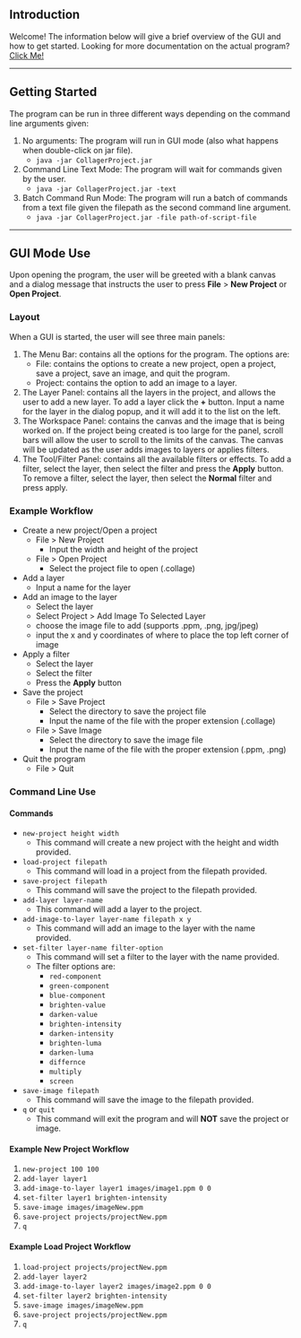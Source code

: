 ## Introduction

Welcome! The information below will give a brief overview of the GUI and how to get started. Looking
for more documentation on the actual program? [Click Me!](/README.md)

---

## Getting Started

The program can be run in three different ways depending on the command line arguments given:

1. No arguments: The program will run in GUI mode (also what happens when double-click on jar file).
    * `java -jar CollagerProject.jar`
2. Command Line Text Mode: The program will wait for commands given by the
   user.
    * `java -jar CollagerProject.jar -text`
3. Batch Command Run Mode: The program will run a batch of commands from a text file given the
   filepath as the second command line argument.
    * `java -jar CollagerProject.jar -file path-of-script-file`

---

## GUI Mode Use

Upon opening the program, the user will be greeted with a blank canvas and a dialog message that
instructs the user to press **File** > **New Project** or **Open Project**.

### Layout

When a GUI is started, the user will see three main panels:

1. The Menu Bar: contains all the options for the program. The options are:
    * File: contains the options to create a new project, open a project, save a project, save an
      image, and
      quit the program.
    * Project: contains the option to add an image to a layer.
2. The Layer Panel: contains all the layers in the project, and allows the user to add a new layer.
   To add a layer click the **+** button. Input a name for the layer in the dialog popup, and it
   will add it to the list
   on the left.
3. The Workspace Panel: contains the canvas and the image that is being worked on. If the project
   being created is too large for the panel, scroll bars will allow the user to scroll to the limits
   of the canvas. The canvas will be updated as the user adds images to layers or applies filters.
4. The Tool/Filter Panel: contains all the available filters or effects. To add a filter, select the
   layer, then select the filter and press the **Apply** button. To remove a filter, select the
   layer, then select the **Normal** filter and press apply.

### Example Workflow

* Create a new project/Open a project
    * File > New Project
        * Input the width and height of the project
    * File > Open Project
        * Select the project file to open (.collage)
* Add a layer
    * Input a name for the layer
* Add an image to the layer
    * Select the layer
    * Select Project > Add Image To Selected Layer
    * choose the image file to add (supports .ppm, .png, jpg/jpeg)
    * input the x and y coordinates of where to place the top left corner of image
* Apply a filter
    * Select the layer
    * Select the filter
    * Press the **Apply** button
* Save the project
    * File > Save Project
        * Select the directory to save the project file
        * Input the name of the file with the proper extension (.collage)
    * File > Save Image
        * Select the directory to save the image file
        * Input the name of the file with the proper extension (.ppm, .png)
* Quit the program
    * File > Quit

### Command Line Use

#### Commands

* ````new-project height width````
    * This command will create a new project with the height and width provided.
* ````load-project filepath````
    * This command will load in a project from the filepath provided.
* ````save-project filepath````
    * This command will save the project to the filepath provided.
* ````add-layer layer-name````
    * This command will add a layer to the project.
* ````add-image-to-layer layer-name filepath x y````
    * This command will add an image to the layer with the name provided.
* ````set-filter layer-name filter-option````
    * This command will set a filter to the layer with the name provided.
    * The filter options are:
        * ````red-component````
        * ````green-component````
        * ````blue-component````
        * ````brighten-value````
        * ````darken-value````
        * ````brighten-intensity````
        * ````darken-intensity````
        * ````brighten-luma````
        * ````darken-luma````
        * ````differnce````
        * ````multiply````
        * ````screen````
* ````save-image filepath````
    * This command will save the image to the filepath provided.
* ````q```` or ````quit````
    * This command will exit the program and will **NOT** save the project or image.

#### Example New Project Workflow

1. ````new-project 100 100````
2. ````add-layer layer1````
3. ````add-image-to-layer layer1 images/image1.ppm 0 0````
4. ````set-filter layer1 brighten-intensity````
5. ````save-image images/imageNew.ppm````
6. ````save-project projects/projectNew.ppm````
7. ````q````

#### Example Load Project Workflow

1. ````load-project projects/projectNew.ppm````
2. ````add-layer layer2````
3. ````add-image-to-layer layer2 images/image2.ppm 0 0````
4. ````set-filter layer2 brighten-intensity````
5. ````save-image images/imageNew.ppm````
6. ````save-project projects/projectNew.ppm````
7. ````q````
